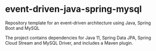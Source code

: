 # event-driven-java-spring-mysql

Repository template for an event-driven architecture using Java, Spring Boot and MySQL 

The project contains dependencies for Java 11, Spring Data JPA, Spring Cloud Stream and MySQL Driver, and includes a Maven plugin.
